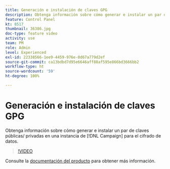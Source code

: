 ```yaml
---
title: Generación e instalación de claves GPG
description: Obtenga información sobre cómo generar e instalar un par de claves públicas/ privadas en una instancia de Campaign para el cifrado de datos.
feature: Control Panel
kt: 8517
thumbnail: 36386.jpg
doc-type: feature video
activity: use
team: PM
role: Admin
level: Experienced
exl-id: 22338566-1ee9-4459-976e-0d67a779d2ef
source-git-commit: ca13bdbd7d95e6646aff88af595e866bd3666bb2
workflow-type: ht
source-wordcount: '59'
ht-degree: 100%

---
```


# Generación e instalación de claves GPG

Obtenga información sobre cómo generar e instalar un par de claves públicas/ privadas en una instancia de [!DNL Campaign] para el cifrado de datos.

>[!VIDEO](https://video.tv.adobe.com/v/36386?quality=12)

Consulte la [documentación del producto](https://experienceleague.adobe.com/docs/control-panel/using/instances-settings/gpg-keys-management.html?lang=es) para obtener más información.
